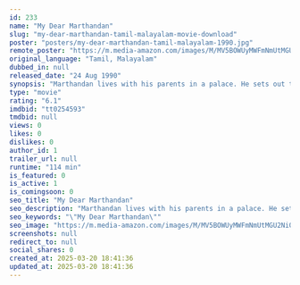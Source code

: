 ```yaml
---
id: 233
name: "My Dear Marthandan"
slug: "my-dear-marthandan-tamil-malayalam-movie-download"
poster: "posters/my-dear-marthandan-tamil-malayalam-1990.jpg"
remote_poster: "https://m.media-amazon.com/images/M/MV5BOWUyMWFmNmUtMGU2Ni00OGQ2LTlmMDctMDlhNGY0OWQxYmUxXkEyXkFqcGdeQXVyOTk3NTc2MzE@._V1_SX300.jpg"
original_language: "Tamil, Malayalam"
dubbed_in: null
released_date: "24 Aug 1990"
synopsis: "Marthandan lives with his parents in a palace. He sets out to Chennai to find a girl. There he meets \"Idea Mani\" (Goundamani), who is very cunning and tries to make money from the innocent Marthandan in comical ways. He meets a gi..."
type: "movie"
rating: "6.1"
imdbid: "tt0254593"
tmdbid: null
views: 0
likes: 0
dislikes: 0
author_id: 1
trailer_url: null
runtime: "114 min"
is_featured: 0
is_active: 1
is_comingsoon: 0
seo_title: "My Dear Marthandan"
seo_description: "Marthandan lives with his parents in a palace. He sets out to Chennai to find a girl. There he meets \"Idea Mani\" (Goundamani), who is very cunning and tries to make money from the innocent Marthandan in comical ways. He meets a gi..."
seo_keywords: "\"My Dear Marthandan\""
seo_image: "https://m.media-amazon.com/images/M/MV5BOWUyMWFmNmUtMGU2Ni00OGQ2LTlmMDctMDlhNGY0OWQxYmUxXkEyXkFqcGdeQXVyOTk3NTc2MzE@._V1_SX300.jpg"
screenshots: null
redirect_to: null
social_shares: 0
created_at: 2025-03-20 18:41:36
updated_at: 2025-03-20 18:41:36
---
```


